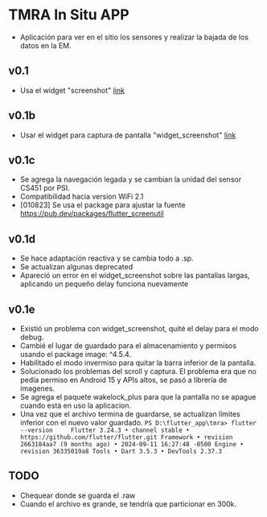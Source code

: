 # TMRA In Situ APP
- Aplicación para ver en el sitio los sensores y realizar la bajada de los datos en la EM.
## v0.1
- Usa el widget "screenshot"  [link](https://pub.dev/packages/screenshot)
## v0.1b
- Usar el widget para captura de pantalla "widget_screenshot" [link](https://pub.dev/packages/widget_screenshot)
## v0.1c
- Se agrega la navegación legada y se cambian la unidad del sensor CS451 por PSI.
- Compatibilidad hacia version WiFi 2.1
- [010823] Se usa el package para ajustar la fuente https://pub.dev/packages/flutter_screenutil
## v0.1d
- Se hace adaptación reactiva y se cambia todo a .sp. 
- Se actualizan algunas deprecated
- Apareció un error en el widget_screenshot sobre las pantallas largas, aplicando un pequeño delay funciona nuevamente
## v0.1e
- Existió un problema con widget_screenshot, quité el delay para el modo debug.
- Cambié el lugar de guardado para el almacenamiento y permisos usando el package image: ^4.5.4.
- Habilitado el modo invermiso para quitar la barra inferior de la pantalla.
- Solucionado los problemas del scroll y captura. El problema era que no pedía permiso en Android 15 y APIs altos, se pasó a librería de imagenes.
- Se agrega el paquete wakelock_plus para que la pantalla no se apague cuando está en uso la aplicacion.
- Una vez que el archivo termina de guardarse, se actualizan límites inferior con el nuevo valor guardado.
``PS D:\flutter_app\tmra> flutter --version    
Flutter 3.24.3 • channel stable • https://github.com/flutter/flutter.git
Framework • revision 2663184aa7 (9 months ago) • 2024-09-11 16:27:48 -0500
Engine • revision 36335019a8
Tools • Dart 3.5.3 • DevTools 2.37.3
``
## TODO
- Chequear donde se guarda el .raw
- Cuando el archivo es grande, se tendría que particionar en 300k.
